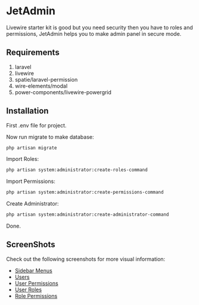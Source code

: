 # JetAdmin

Livewire starter kit is good but you need security then you have to roles and permissions, JetAdmin helps you to make admin panel in secure mode.

## Requirements

1. laravel
2. livewire
3. spatie/laravel-permission
4. wire-elements/modal
5. power-components/livewire-powergrid

## Installation
First .env file for project.

Now run migrate to make database:
```bash
php artisan migrate
```

Import Roles:
```bash
php artisan system:administrator:create-roles-command
```

Import Permissions:
```bash
php artisan system:administrator:create-permissions-command
```

Create Administrator:
```bash
php artisan system:administrator:create-administrator-command
```

Done.

## ScreenShots
Check out the following screenshots for more visual information:

- [Sidebar Menus](screenshot/sidebar-menus.jpg)
- [Users](screenshots/users.jpg)
- [User Permissions](screenshot/user-permissions.jpg)
- [User Roles](screenshot/user-roles.jpg)
- [Role Permissions](screenshot/role-permissions.jpg)
